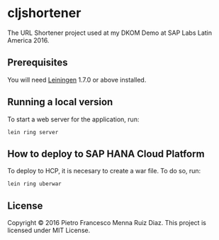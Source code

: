 # cljshortener

The URL Shortener project used at my DKOM Demo at SAP Labs Latin America 2016.

## Prerequisites

You will need [Leiningen][1] 1.7.0 or above installed.

[1]: https://github.com/technomancy/leiningen

## Running a local version

To start a web server for the application, run:

    lein ring server

## How to deploy to SAP HANA Cloud Platform

To deploy to HCP, it is necesary to create a war file. To do so, run:

    lein ring uberwar

## License

Copyright © 2016 Pietro Francesco Menna Ruiz Diaz. This project is licensed under MIT License.
